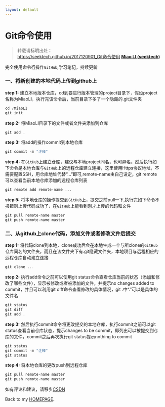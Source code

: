 ```yaml
---
layout: default
---
```


Git命令使用
===========================================

>转载请标明出处：  
>https://seektech.github.io/2017120901_Git命令使用 [**Miao LI (seektech)**](https://seektech.github.io/2017120901_Git命令使用)


完全使用命令行操作`GitHub`,学习笔记，持续更新

### [](#header-2)一、将新创建的本地代码上传到github上

**step 1:** 建立本地版本仓库，cd到要进行版本管理的project目录下，假设project名称为MiaoLI，执行完该命令后，当前目录下多了一个隐藏的.git文件夹

```js
cd /MiaoLI
git init
```
**step 2:** 将MiaoLI目录下的文件或者文件夹添加到仓库

```js
git add .
```

**step 3:** 将add的操作commit到本地仓库

```js
git commit -m "注释"
```

**step 4:** 在`GitHub`上建立仓库，建议与本地project同名，也可异名，然后执行如下命令是本地仓库与`GitHub`上的远程仓库建立连接，这里使用Https协议地址，不需要配置SSH，用仓库地址代替“…”即可,remote-name由自己设定，git remote可以查看当前本地仓库添加的远程仓库列表

```js
git remote add remote-name ...
```
**step 5:** 将本地仓库的操作提交到`GitHub`上，提交之前pull一下,执行完如下命令不报错则上传代码成功了，在`GitHub`上能看到刚才上传的代码和文件

```js
git pull remote-name master
git push remote-name master
```


### [](#header-2)二、从github上clone代码，添加文件或者修改文件后提交

**step 1:** 将代码clone到本地，clone成功后会在本地生成一个与所clone的`GitHub`仓库同名的文件夹，而且在该文件夹下有.git隐藏文件夹，本地项目与远程相应的远程仓库自动建立连接

```js
git clone ...
```

**step 2:** 执行add命令之前可以使用git status命令查看仓库当前的状态（添加和修改了哪些文件），显示被修改或者被添加的文件，并提示no changes added to commit，并且可以利用git diff命令查看修改的具体情况，git .中“.”可以是具体的文件名

```js
git status
git diff
git add .
```

**step 3:** 然后执行commit命令将更改提交的本地仓库，执行commit之前可以git status查看当前仓库状态，提示changes to be commit，即列出可以被提交到仓库的文件，commit之后再次执行git status提示nothing to commit

```js
git status
git commit -m "注释"
git status
```

**step 4:** 将本地仓库的更改push到远程仓库

```js
git pull remote-name master
git push remote-name master
```
如有评论和建议，请移步[CSDN](http://blog.csdn.net/u013413471/article/details/78762238)  

Back to my [HOMEPAGE](index).